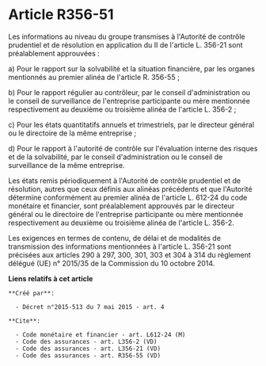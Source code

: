 # Article R356-51

Les informations au niveau du groupe transmises à l'Autorité de contrôle prudentiel et de résolution en application du II de
l'article L. 356-21 sont préalablement approuvées : 

a) Pour le rapport sur la solvabilité et la situation financière, par les organes mentionnés au premier alinéa de l'article
R. 356-55 ; 

b) Pour le rapport régulier au contrôleur, par le conseil d'administration ou le conseil de surveillance de l'entreprise
participante ou mère mentionnée respectivement au deuxième ou troisième alinéa de l'article L. 356-2 ; 

c) Pour les états quantitatifs annuels et trimestriels, par le directeur général ou le directoire de la même entreprise ; 

d) Pour le rapport à l'autorité de contrôle sur l'évaluation interne des risques et de la solvabilité, par le conseil
d'administration ou le conseil de surveillance de la même entreprise. 

Les états remis périodiquement à l'Autorité de contrôle prudentiel et de résolution, autres que ceux définis aux alinéas
précédents et que l'Autorité détermine conformément au premier alinéa de l'article L. 612-24 du code monétaire et financier,
sont préalablement approuvés par le directeur général ou le directoire de l'entreprise participante ou mère mentionnée
respectivement au deuxième ou troisième alinéa de l'article L. 356-2. 

Les exigences en termes de contenu, de délai et de modalités de transmission des informations mentionnées à l'article L.
356-21 sont précisées aux articles 290 à 297, 300, 301, 303 et 304 à 314 du règlement délégué (UE) n° 2015/35 de la
Commission du 10 octobre 2014.

**Liens relatifs à cet article**

	**Créé par**:

	  - Décret n°2015-513 du 7 mai 2015 - art. 4

	**Cite**:

	  - Code monétaire et financier - art. L612-24 (M)
	  - Code des assurances - art. L356-2 (VD)
	  - Code des assurances - art. L356-21 (VD)
	  - Code des assurances - art. R356-55 (VD)
